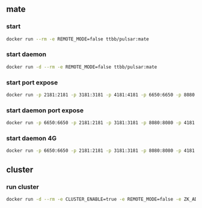 ## mate
### start
```bash
docker run --rm -e REMOTE_MODE=false ttbb/pulsar:mate
```
### start daemon
```bash
docker run -d --rm -e REMOTE_MODE=false ttbb/pulsar:mate
```
### start port expose
```bash
docker run -p 2181:2181 -p 3181:3181 -p 4181:4181 -p 6650:6650 -p 8080:8080 --rm -e REMOTE_MODE=false ttbb/pulsar:mate
```
### start daemon port expose
```bash
docker run -p 6650:6650 -p 2181:2181 -p 3181:3181 -p 8080:8080 -p 4181:4181 -d --rm -e REMOTE_MODE=false ttbb/pulsar:mate
```
### start daemon 4G
```bash
docker run -p 6650:6650 -p 2181:2181 -p 3181:3181 -p 8080:8080 -p 4181:4181 -m 4G -d --rm -e REMOTE_MODE=false ttbb/pulsar:mate
```
## cluster
### run cluster
```bash
docker run -d --rm -e CLUSTER_ENABLE=true -e REMOTE_MODE=false -e ZK_ADDR=localhost:2181 ttbb/pulsar:mate
```
